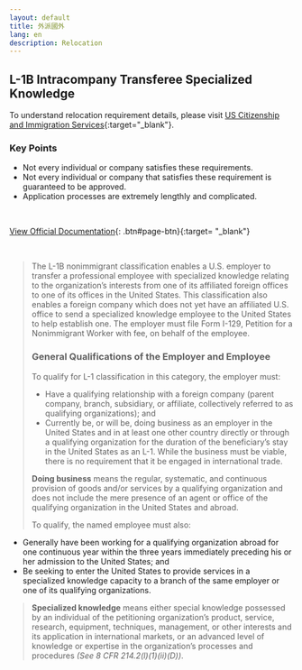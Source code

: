 ```yaml
---
layout: default
title: 外派國外
lang: en
description: Relocation
---
```




## L-1B Intracompany Transferee Specialized Knowledge

To understand relocation requirement details, please visit [US Citizenship and Immigration Services](https://www.uscis.gov/working-united-states/temporary-workers/l-1b-intracompany-transferee-specialized-knowledge){:target="_blank"}.

### Key Points
* Not every individual or company satisfies these requirements.
* Not every individual or company that satisfies these requirement is guaranteed to be approved.
* Application processes are extremely lengthly and complicated.

<br>

[View Official Documentation](https://www.uscis.gov/working-united-states/temporary-workers/l-1b-intracompany-transferee-specialized-knowledge){: .btn#page-btn}{:target= "_blank"}

<br>

> The L-1B nonimmigrant classification enables a U.S. employer to transfer a professional employee with specialized knowledge relating to the organization’s interests from one of its affiliated foreign offices to one of its offices in the United States.  This classification also enables a foreign company which does not yet have an affiliated U.S. office to send a specialized knowledge employee to the United States to help establish one.  The employer must file Form I-129, Petition for a Nonimmigrant Worker with fee, on behalf of the employee.
>
> ### General Qualifications of the Employer and Employee
>
> To qualify for L-1 classification in this category, the employer must:
> * Have a qualifying relationship with a foreign company (parent company, branch, subsidiary, or affiliate, collectively referred to as qualifying organizations); and
> * Currently be, or will be, doing business as an employer in the United States and in at least one other country directly or through a qualifying organization for the duration of the beneficiary’s stay in the United States as an L-1.  While the business must be viable, there is no requirement that it be engaged in international trade. 
>
> **Doing business** means the regular, systematic, and continuous provision of goods and/or services by a qualifying organization and does not include the mere presence of an agent or office of the qualifying organization in the United States and abroad.
>
> To qualify, the named employee must also:
* Generally have been working for a qualifying organization abroad for one continuous year within the three years immediately preceding his or her admission to the United States; and
* Be seeking to enter the United States to provide services in a specialized knowledge capacity to a branch of the same employer or one of its qualifying organizations.
>
> **Specialized knowledge** means either special knowledge possessed by an individual of the petitioning organization’s product, service, research, equipment, techniques, management, or other interests and its application in international markets, or an advanced level of knowledge or expertise in the organization’s processes and procedures *(See 8 CFR 214.2(l)(1)(ii)(D))*.